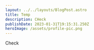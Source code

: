 ```yaml
---
layout: ../../layouts/BlogPost.astro
title: Temp
description: CHeck
publishDate: 2023-01-31T19:15:31.250Z
heroImage: /assets/profile-pic.png
---
```

C﻿heck